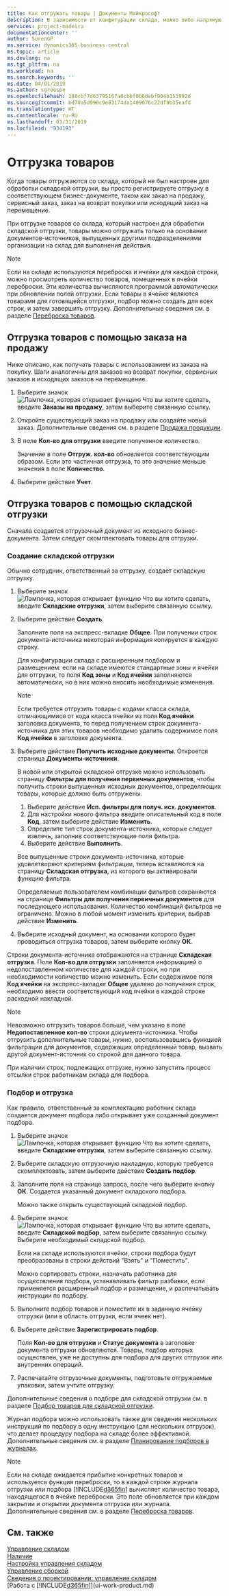 ```yaml
---
title: Как отгружать товары | Документы Майкрософт
description: В зависимости от конфигурации склада, можно либо напрямую зарегистрировать отправку в соответствующем исходящем бизнес-документе, таком как заказ на продажу, либо использовать складские документы отгрузки, соответствующие рабочему процессу и интегрированные в различные складские операции.
services: project-madeira
documentationcenter: ''
author: SorenGP
ms.service: dynamics365-business-central
ms.topic: article
ms.devlang: na
ms.tgt_pltfrm: na
ms.workload: na
ms.search.keywords: ''
ms.date: 04/01/2019
ms.author: sgroespe
ms.openlocfilehash: 188cbf7d63795167a0cbbf0b0debf904b153992d
ms.sourcegitcommit: bd78a5d990c9e83174da1409076c22df8b35eafd
ms.translationtype: HT
ms.contentlocale: ru-RU
ms.lasthandoff: 03/31/2019
ms.locfileid: "934193"
---
```

# <a name="ship-items"></a>Отгрузка товаров
Когда товары отгружаются со склада, который не был настроен для обработки складской отгрузки, вы просто регистрируете отгрузку в соответствующем бизнес-документе, таком как заказ на продажу, сервисный заказ, заказ на возврат покупки или исходящий заказ на перемещение.

При отгрузке товаров со склада, который настроен для обработки складской отгрузки, товары можно отгружать только на основании документов-источников, выпущенных другими подразделениями организации на склад для выполнения действия.

> [!NOTE]
> Если на складе используются переброска и ячейки для каждой строки, можно просмотреть количество товаров, помещенных в ячейки переброски. Эти количества вычисляются программой автоматически при обновлении полей отгрузки. Если товары в ячейке являются товарами для готовящейся отгрузки, подбор можно создать для всех строк, и затем завершить отгрузку. Дополнительные сведения см. в разделе [Переброска товаров](warehouse-how-to-cross-dock-items.md).

## <a name="to-ship-items-with-a-sales-order"></a>Отгрузка товаров с помощью заказа на продажу
Ниже описано, как получать товары с использованием из заказа на покупку. Шаги аналогичны для заказов на возврат покупки, сервисных заказов и исходящих заказов на перемещение.  
1. Выберите значок ![Лампочка, которая открывает функцию Что вы хотите сделать](media/ui-search/search_small.png "Что вы хотите сделать"), введите **Заказы на продажу**, затем выберите связанную ссылку.
2. Откройте существующий заказ на продажу или создайте новый заказ. Дополнительные сведения см. в разделе [Продажа продукции](sales-how-sell-products.md).
3. В поле **Кол-во для отгрузки** введите полученное количество.

    Значение в поле **Отгруж. кол-во** обновляется соответствующим образом. Если это частичная отгрузка, то это значение меньше значения в поле **Количество**.
4. Выберите действие **Учет**.

## <a name="to-ship-items-with-a-warehouse-shipment"></a>Отгрузка товаров с помощью складской отгрузки
Сначала создается отгрузочный документ из исходного бизнес-документа. Затем следует скомплектовать товары для отгрузки.

### <a name="to-create-a-warehouse-shipment"></a>Создание складской отгрузки
Обычно сотрудник, ответственный за отгрузку, создает складскую отгрузку.
1.  Выберите значок ![Лампочка, которая открывает функцию Что вы хотите сделать](media/ui-search/search_small.png "Что вы хотите сделать"), введите **Складские отгрузки**, затем выберите связанную ссылку.  
2.  Выберите действие **Создать**.  

    Заполните поля на экспресс-вкладке **Общее**. При получении строк документа-источника некоторая информация копируется в каждую строку.  

    Для конфигурации склада с расширенным подбором и размещением: если на складе имеются стандартные зоны и ячейки для отгрузки, то поля **Код зоны** и **Код ячейки** заполняются автоматически, но в них можно вносить необходимые изменения.  

    > [!NOTE]  
    >  Если требуется отгрузить товары с кодами класса склада, отличающимися от кода класса ячейки из поля **Код ячейки** заголовка документа, то перед получением строк документа-источника для этих товаров необходимо удалить содержимое поля **Код ячейки** в заголовке документа.  
3.  Выберите действие **Получить исходные документы**. Откроется страница **Документы-источники**.

    В новой или открытой складской отгрузке можно использовать страницу **Фильтры для получения первичных документов**, чтобы получить строки выпущенных исходных документов, определяющих товары, которые должно быть отгружены.

    1. Выберите действие **Исп. фильтры для получ. исх. документов**.  
    2. Для настройки нового фильтра введите описательный код в поле **Код**, затем выберите действие **Изменить**.  
    3. Определите тип строк документа-источника, которые следует извлечь, заполнив соответствующие поля фильтра.  
    4. Выберите действие **Выполнить**.  

    Все выпущенные строки документа-источника, которые удовлетворяют критериям фильтрации, теперь вставляются на страницу **Складская отгрузка**, из которого вы активировали функцию фильтра.  

    Определяемые пользователем комбинации фильтров сохраняются на странице **Фильтры для получения первичных документов** для последующего использования. Количество комбинаций фильтров не ограничено. Можно в любой момент изменить критерии, выбрав действие **Изменить**.

4.  Выберите исходный документ, на основании которого будет проводиться отгрузка товаров, затем выберите кнопку **ОК**.  

Строки документа-источника отображаются на странице **Складская отгрузка**. Поле **Кол-во для отгрузки** заполняется информацией о недопоставленном количестве для каждой строки, но при необходимости количество можно изменить. Если содержимое поля **Код ячейки** на экспресс-вкладке **Общее** удалено до получения строк, необходимо ввести соответствующий код ячейки в каждой строке расходной накладной.  

> [!NOTE]  
>  Невозможно отгрузить товаров больше, чем указано в поле **Недопоставленное кол-во** строки документа-источника. Чтобы отгрузить дополнительные товары, нужно, воспользовавшись функцией фильтрации для документов, содержащих определенный товар, вызвать другой документ-источник со строкой для данного товара.  

При наличии строк, подлежащих отгрузке, нужно запустить процесс отсылки строк работникам склада для подбора.

### <a name="to-pick-and-ship"></a>Подбор и отгрузка
Как правило, ответственный за комплектацию работник склада создается документ подбора либо открывает уже созданный документ подбора.
1. Выберите значок ![Лампочка, которая открывает функцию Что вы хотите сделать](media/ui-search/search_small.png "Что вы хотите сделать"), введите **Складские отгрузки**, затем выберите связанную ссылку.
2. Выберите складскую отгрузочную накладную, которую требуется скомплектовать, затем выберите действие **Создать подбор**.
3. Заполните поля на странице запроса, после чего выберите кнопку **ОК**. Создается указанный документ складского подбора.

    Можно также открыть существующий складской подбор.
4. Выберите значок ![Лампочка, которая открывает функцию Что вы хотите сделать](media/ui-search/search_small.png "Что вы хотите сделать"), введите **Складской подбор**, затем выберите связанную ссылку. Выберите необходимый складской подбор.

    Если на складе используются ячейки, строки подбора будут преобразованы в строки действий "Взять" и "Поместить".

    Можно сортировать строки, назначать работника для осуществления подбора, устанавливать фильтр разбивки, если применяется расширенный подбор и размещение, и распечатывать инструкции по подбору.

5. Выполните подбор товаров и поместите их в заданную ячейку отгрузки (или в область отгрузки, если ячеек нет).
6. Выберите действие **Зарегистрировать подбор**.

    Поля **Кол-во для отгрузки** и **Статус документа** в заголовке документа отгрузки обновляются. Товары, подбор которых осуществлен, уже не доступны для подбора для других отгрузок или внутренних операций.
7. Распечатайте отгрузочные документы, подготовьте отгружаемые упаковки, затем учтите отгрузку.

Дополнительные сведения о подборе для складской отгрузки см. в разделе [Подбор товаров для складской отгрузки](warehouse-how-to-pick-items-for-warehouse-shipment.md).

Журнал подбора можно использовать также для сведения нескольких инструкций по подбору в одну инструкцию (для нескольких отгрузок), что делает процедуру подбора на складе более эффективной. Дополнительные сведения см. в разделе [Планирование подборов в журналах](warehouse-how-to-plan-picks-in-worksheets.md).

> [!NOTE]
> Если на складе ожидается прибытие конкретных товаров и используется функция переброски, то в каждой строке журнала отгрузки или подбора [!INCLUDE[d365fin](includes/d365fin_md.md)] вычисляет количество товара, находящегося в ячейке переброски. Это поле обновляется при каждом закрытии и открытии документа отгрузки или журнала. Дополнительные сведения см. в разделе [Переброска товаров](warehouse-how-to-cross-dock-items.md).

## <a name="see-also"></a>См. также  
[Управление складом](warehouse-manage-warehouse.md)  
[Наличие](inventory-manage-inventory.md)  
[Настройка управления складом](warehouse-setup-warehouse.md)     
[Управление сборкой](assembly-assemble-items.md)    
[Сведения о проектировании: управление складом](design-details-warehouse-management.md)  
[Работа с [!INCLUDE[d365fin](includes/d365fin_md.md)]](ui-work-product.md)
